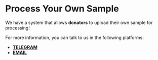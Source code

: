 # Process Your Own Sample

We have a system that allows **donators** to upload their own sample for processing!

For more information, you can talk to us in the following platforms:

- [**TELEGRAM**](https://t.me/avantgenome)
- [**EMAIL**](mailto:montsupport@proton.me)
